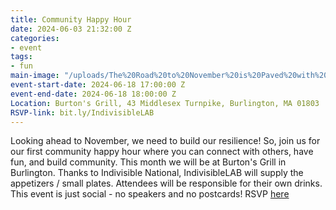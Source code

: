 ```yaml
---
title: Community Happy Hour
date: 2024-06-03 21:32:00 Z
categories:
- event
tags:
- fun
main-image: "/uploads/The%20Road%20to%20November%20is%20Paved%20with%20Community%20Happy%20hours!.jpg"
event-start-date: 2024-06-18 17:00:00 Z
event-end-date: 2024-06-18 18:00:00 Z
Location: Burton's Grill, 43 Middlesex Turnpike, Burlington, MA 01803
RSVP-link: bit.ly/IndivisibleLAB
---
```


Looking ahead to November, we need to build our resilience! So, join us for our first community happy hour where you can connect with others, have fun, and build community. This month we will be at Burton's Grill in Burlington. Thanks to Indivisible National, IndivisibleLAB will supply the appetizers / small plates. Attendees will be responsible for their own drinks. This event is just social - no speakers and no postcards! RSVP [here](http://bit.ly/IndivisibleLAB)